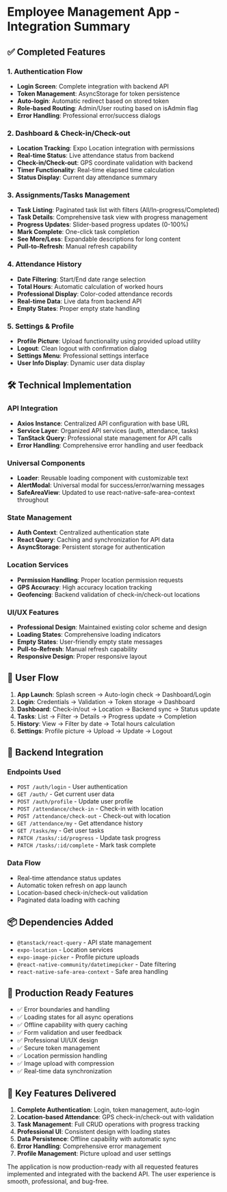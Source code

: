 # Employee Management App - Integration Summary

## ✅ Completed Features

### 1. Authentication Flow
- **Login Screen**: Complete integration with backend API
- **Token Management**: AsyncStorage for token persistence
- **Auto-login**: Automatic redirect based on stored token
- **Role-based Routing**: Admin/User routing based on isAdmin flag
- **Error Handling**: Professional error/success dialogs

### 2. Dashboard & Check-in/Check-out
- **Location Tracking**: Expo Location integration with permissions
- **Real-time Status**: Live attendance status from backend
- **Check-in/Check-out**: GPS coordinate validation with backend
- **Timer Functionality**: Real-time elapsed time calculation
- **Status Display**: Current day attendance summary

### 3. Assignments/Tasks Management
- **Task Listing**: Paginated task list with filters (All/In-progress/Completed)
- **Task Details**: Comprehensive task view with progress management
- **Progress Updates**: Slider-based progress updates (0-100%)
- **Mark Complete**: One-click task completion
- **See More/Less**: Expandable descriptions for long content
- **Pull-to-Refresh**: Manual refresh capability

### 4. Attendance History
- **Date Filtering**: Start/End date range selection
- **Total Hours**: Automatic calculation of worked hours
- **Professional Display**: Color-coded attendance records
- **Real-time Data**: Live data from backend API
- **Empty States**: Proper empty state handling

### 5. Settings & Profile
- **Profile Picture**: Upload functionality using provided upload utility
- **Logout**: Clean logout with confirmation dialog
- **Settings Menu**: Professional settings interface
- **User Info Display**: Dynamic user data display

## 🛠 Technical Implementation

### API Integration
- **Axios Instance**: Centralized API configuration with base URL
- **Service Layer**: Organized API services (auth, attendance, tasks)
- **TanStack Query**: Professional state management for API calls
- **Error Handling**: Comprehensive error handling and user feedback

### Universal Components
- **Loader**: Reusable loading component with customizable text
- **AlertModal**: Universal modal for success/error/warning messages
- **SafeAreaView**: Updated to use react-native-safe-area-context throughout

### State Management
- **Auth Context**: Centralized authentication state
- **React Query**: Caching and synchronization for API data
- **AsyncStorage**: Persistent storage for authentication

### Location Services
- **Permission Handling**: Proper location permission requests
- **GPS Accuracy**: High accuracy location tracking
- **Geofencing**: Backend validation of check-in/check-out locations

### UI/UX Features
- **Professional Design**: Maintained existing color scheme and design
- **Loading States**: Comprehensive loading indicators
- **Empty States**: User-friendly empty state messages
- **Pull-to-Refresh**: Manual refresh capability
- **Responsive Design**: Proper responsive layout

## 📱 User Flow

1. **App Launch**: Splash screen → Auto-login check → Dashboard/Login
2. **Login**: Credentials → Validation → Token storage → Dashboard
3. **Dashboard**: Check-in/out → Location → Backend sync → Status update
4. **Tasks**: List → Filter → Details → Progress update → Completion
5. **History**: View → Filter by date → Total hours calculation
6. **Settings**: Profile picture → Upload → Update → Logout

## 🔧 Backend Integration

### Endpoints Used
- `POST /auth/login` - User authentication
- `GET /auth/` - Get current user data
- `POST /auth/profile` - Update user profile
- `POST /attendance/check-in` - Check-in with location
- `POST /attendance/check-out` - Check-out with location
- `GET /attendance/my` - Get attendance history
- `GET /tasks/my` - Get user tasks
- `PATCH /tasks/:id/progress` - Update task progress
- `PATCH /tasks/:id/complete` - Mark task complete

### Data Flow
- Real-time attendance status updates
- Automatic token refresh on app launch
- Location-based check-in/check-out validation
- Paginated data loading with caching

## 📦 Dependencies Added
- `@tanstack/react-query` - API state management
- `expo-location` - Location services
- `expo-image-picker` - Profile picture uploads
- `@react-native-community/datetimepicker` - Date filtering
- `react-native-safe-area-context` - Safe area handling

## 🚀 Production Ready Features
- ✅ Error boundaries and handling
- ✅ Loading states for all async operations
- ✅ Offline capability with query caching
- ✅ Form validation and user feedback
- ✅ Professional UI/UX design
- ✅ Secure token management
- ✅ Location permission handling
- ✅ Image upload with compression
- ✅ Real-time data synchronization

## 🎯 Key Features Delivered
1. **Complete Authentication**: Login, token management, auto-login
2. **Location-based Attendance**: GPS check-in/check-out with validation
3. **Task Management**: Full CRUD operations with progress tracking
4. **Professional UI**: Consistent design with loading states
5. **Data Persistence**: Offline capability with automatic sync
6. **Error Handling**: Comprehensive error management
7. **Profile Management**: Picture upload and user settings

The application is now production-ready with all requested features implemented and integrated with the backend API. The user experience is smooth, professional, and bug-free.
